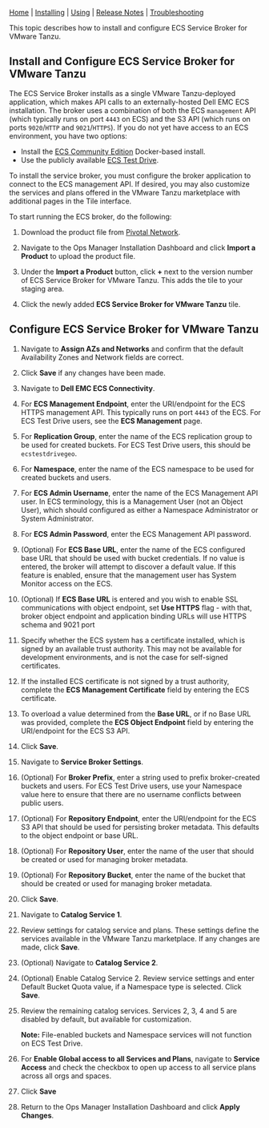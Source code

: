 [Home](index.md) | [Installing](installing.md) | [Using](usage.md) | [Release Notes](release-notes.md) | [Troubleshooting](troubleshooting.md)

This topic describes how to install and configure ECS Service Broker for VMware Tanzu.


## <a id='install'></a> Install and Configure ECS Service Broker for VMware Tanzu

The ECS Service Broker installs as a single VMware Tanzu-deployed application, which makes API calls to an externally-hosted Dell EMC ECS installation. The broker uses a combination of both the ECS `management` API (which typically runs on port `4443` on ECS) and the S3 API (which runs on ports `9020`/`HTTP` and `9021`/`HTTPS`). If you do not yet have access to an ECS environment, you have two options:

* Install the [ECS Community Edition](https://github.com/EMCECS/ECS-CommunityEdition) Docker-based install.
* Use the publicly available [ECS Test Drive](https://portal.ecstestdrive.com).

To install the service broker, you must configure the broker application to connect to the ECS management API. If desired, you may also customize the services and plans offered in the VMware Tanzu marketplace with additional pages in the Tile interface.

To start running the ECS broker, do the following:

1. Download the product file from [Pivotal Network](https://support.broadcom.com/group/ecx/productdownloads?subfamily=ECS%20Service%20Broker%20for%20VMware%20Tanzu).

1. Navigate to the Ops Manager Installation Dashboard and click **Import a Product** to upload the product file.

1. Under the **Import a Product** button, click **+** next to the version number of ECS Service Broker for VMware Tanzu. This adds the tile to your staging area.

1. Click the newly added **ECS Service Broker for VMware Tanzu** tile.


## <a id='install'></a> Configure ECS Service Broker for VMware Tanzu

1. Navigate to **Assign AZs and Networks** and confirm that the default Availability Zones and Network fields are correct.

1. Click **Save** if any changes have been made.

1. Navigate to **Dell EMC ECS Connectivity**.

1. For **ECS Management Endpoint**, enter the URI/endpoint for the ECS HTTPS management API. This typically runs on port `4443` of the ECS. For ECS Test Drive users, see the **ECS Management** page.

1. For **Replication Group**, enter the name of the ECS replication group to be used for created buckets. For ECS Test Drive users, this should be `ecstestdrivegeo`.

1. For **Namespace**, enter the name of the ECS namespace to be used for created buckets and users.

1. For **ECS Admin Username**, enter the name of the ECS Management API user. In ECS terminology, this is a Management User (not an Object User), which should configured as either a Namespace Administrator or System Administrator.

1. For **ECS Admin Password**, enter the ECS Management API password.

1. (Optional) For **ECS Base URL**, enter the name of the ECS configured base URL that should be used with bucket credentials. If no value is entered, the broker will attempt to discover a default value. If this feature is enabled, ensure that the management user has System Monitor access on the ECS.

1. (Optional) If **ECS Base URL** is entered and you wish to enable SSL communications with object endpoint, set **Use HTTPS** flag - with that, broker object endpoint and application binding URLs will use HTTPS schema and 9021 port

1. Specify whether the ECS system has a certificate installed, which is signed by an available trust authority. This may not be available for development environments, and is not the case for self-signed certificates.

1. If the installed ECS certificate is not signed by a trust authority, complete the **ECS Management Certificate** field by entering the ECS certificate.

1. To overload a value determined from the **Base URL**, or if no Base URL was provided, complete the **ECS Object Endpoint** field by entering the URI/endpoint for the ECS S3 API.

1. Click **Save**.

1. Navigate to **Service Broker Settings**.

1. (Optional) For **Broker Prefix**, enter a string used to prefix broker-created buckets and users. For ECS Test Drive users, use your Namespace value here to ensure that there are no username conflicts between public users.

1. (Optional) For **Repository Endpoint**, enter the URI/endpoint for the ECS S3 API that should be used for persisting broker metadata. This defaults to the object endpoint or base URL.

1. (Optional) For **Repository User**, enter the name of the user that should be created or used for managing broker metadata.

1. (Optional) For **Repository Bucket**, enter the name of the bucket that should be created or used for managing broker metadata.

1. Click **Save**.

1. Navigate to **Catalog Service 1**.

1. Review settings for catalog service and plans. These settings define the services available in the VMware Tanzu marketplace. If any changes are made, click **Save**.

1. (Optional) Navigate to **Catalog Service 2**.

1. (Optional) Enable Catalog Service 2. Review service settings and enter Default Bucket Quota value, if a Namespace type is selected. Click **Save**.

1. Review the remaining catalog services. Services 2, 3, 4 and 5 are disabled by default, but available for customization.

   <p class='note'><strong>Note:</strong> File-enabled buckets and Namespace services will not function on ECS Test Drive.</p>

1. For **Enable Global access to all Services and Plans**, navigate to **Service Access** and check the checkbox to open up access to all service plans across all orgs and spaces.

1. Click **Save**

1. Return to the Ops Manager Installation Dashboard and click **Apply Changes**.
